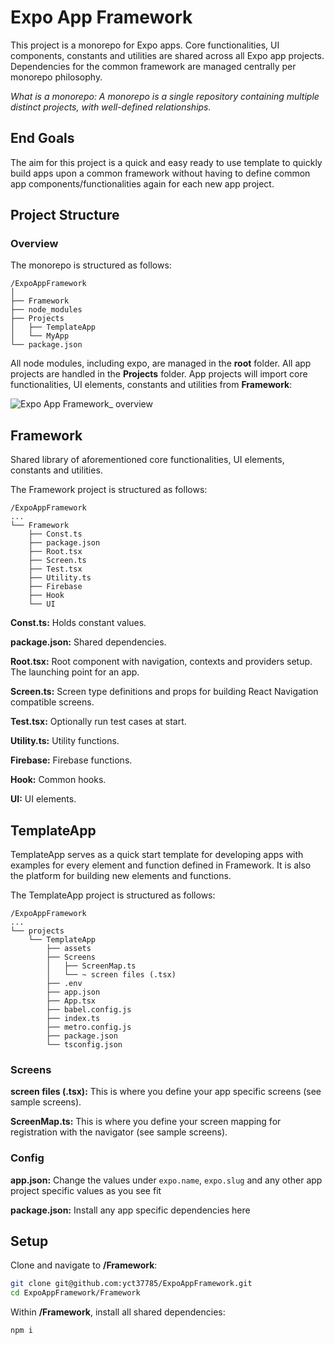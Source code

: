 # Expo App Framework
This project is a monorepo for Expo apps. Core functionalities, UI components, constants and utilities are shared across all Expo app projects. Dependencies for the common framework are managed centrally per monorepo philosophy.

*What is a monorepo: A monorepo is a single repository containing multiple distinct projects, with well-defined relationships.*

## End Goals
The aim for this project is a quick and easy ready to use template to quickly build apps upon a common framework without having to define common app components/functionalities again for each new app project.

## Project Structure
### Overview
The monorepo is structured as follows:
```
/ExpoAppFramework
│
├── Framework
├── node_modules
├── Projects
│	├── TemplateApp
│	└── MyApp
└── package.json
```

All node modules, including expo, are managed in the **root** folder. All app projects are handled in the **Projects** folder. App projects will import core functionalities, UI elements, constants and utilities from **Framework**:

![Expo App Framework_ overview](https://github.com/yct37785/ExpoAppFramework/assets/8434189/abc3e4f2-9544-4154-b144-9c5aea95e4d3)

## Framework
Shared library of aforementioned core functionalities, UI elements, constants and utilities.

The Framework project is structured as follows:
```
/ExpoAppFramework
...
└── Framework
	├── Const.ts
	├── package.json
	├── Root.tsx
	├── Screen.ts
	├── Test.tsx
	├── Utility.ts
	├── Firebase
	├── Hook
	└── UI
```

**Const.ts:** Holds constant values.

**package.json:** Shared dependencies.

**Root.tsx:** Root component with navigation, contexts and providers setup. The launching point for an app.

**Screen.ts:** Screen type definitions and props for building React Navigation compatible screens.

**Test.tsx:** Optionally run test cases at start.

**Utility.ts:** Utility functions.

**Firebase:** Firebase functions.

**Hook:** Common hooks.

**UI:** UI elements.

## TemplateApp
TemplateApp serves as a quick start template for developing apps with examples for every element and function defined in Framework. It is also the platform for building new elements and functions.

The TemplateApp project is structured as follows:
```
/ExpoAppFramework
...
└── projects
	└── TemplateApp
		├── assets
		├── Screens
		│	├── ScreenMap.ts
		│	└── ~ screen files (.tsx)
		├── .env
		├── app.json
		├── App.tsx
		├── babel.config.js
		├── index.ts
		├── metro.config.js
		├── package.json
		└── tsconfig.json
```

### Screens

**screen files (.tsx):** This is where you define your app specific screens (see sample screens).

**ScreenMap.ts:** This is where you define your screen mapping for registration with the navigator (see sample screens).

### Config

**app.json:** Change the values under `expo.name`, `expo.slug` and any other app project specific values as you see fit

**package.json:** Install any app specific dependencies here

## Setup
Clone and navigate to **/Framework**:

````bash
git clone git@github.com:yct37785/ExpoAppFramework.git
cd ExpoAppFramework/Framework
````

Within **/Framework**, install all shared dependencies:

````bash
npm i
````
